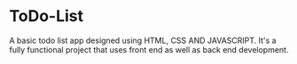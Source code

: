 # ToDo-List
A basic todo list app designed using HTML, CSS AND JAVASCRIPT.
It's a fully functional project that uses front end as well as back end development.
